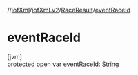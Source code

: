 //[iofXml](../../../index.md)/[iofXml.v2](../index.md)/[RaceResult](index.md)/[eventRaceId](event-race-id.md)

# eventRaceId

[jvm]\
protected open var [eventRaceId](event-race-id.md): [String](https://docs.oracle.com/javase/8/docs/api/java/lang/String.html)
